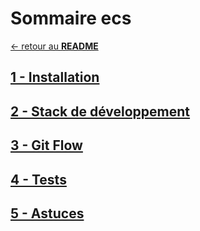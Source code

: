 # Sommaire ecs

<span style="text-align:left;">[&larr; retour au **README**](../README.md)</span>

## [1 - Installation](1Installation.md)

## [2 - Stack de développement](2Stack.md)

## [3 - Git Flow](GitFlow.md)

## [4 - Tests](4Tests.md)

## [5 - Astuces](5Tips.md)